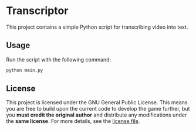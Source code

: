 # Transcriptor

This project contains a simple Python script for transcribing video into text.


## Usage

Run the script with the following command:
```sh
python main.py
```

## License

This project is licensed under the GNU General Public License. This means you are free to build upon the current code to develop the game further, but you **must credit the original author** and distribute any modifications under the **same license**. For more details, see the [license file](\LICENSE).
